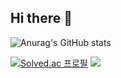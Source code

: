 ## Hi there 👋

![Anurag's GitHub stats](https://github-readme-stats.vercel.app/api?username=Youn-Rha&show_icons=true&theme=dark)

[![Solved.ac 프로필](http://mazassumnida.wtf/api/v2/generate_badge?boj=ry0218)](https://solved.ac/ry0218) <img src="http://mazandi.herokuapp.com/api?handle=ry0218&theme=warm"/>
<!--
**Youn-Rha/Youn-Rha** is a ✨ _special_ ✨ repository because its `README.md` (this file) appears on your GitHub profile.

Here are some ideas to get you started:



- 🔭 I’m currently working on ...
- 🌱 I’m currently learning ...
- 👯 I’m looking to collaborate on ...
- 🤔 I’m looking for help with ...
- 💬 Ask me about ...
- 📫 How to reach me: ...
- 😄 Pronouns: ...
- ⚡ Fun fact: ...
-->
